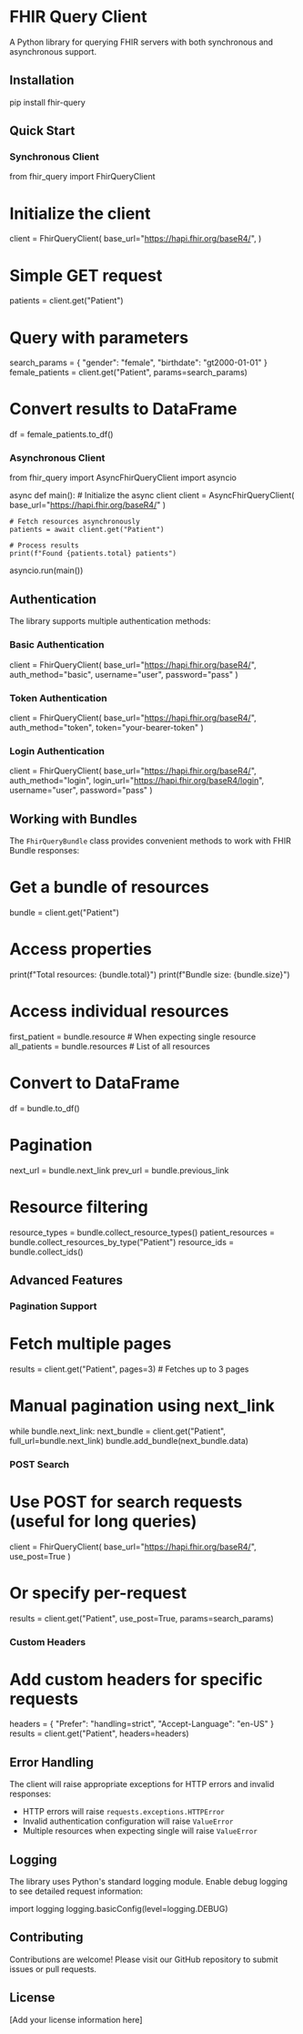 # FHIR Query Client

A Python library for querying FHIR servers with both synchronous and asynchronous support.

## Installation

pip install fhir-query

## Quick Start

### Synchronous Client

from fhir_query import FhirQueryClient

# Initialize the client

client = FhirQueryClient(
base_url="https://hapi.fhir.org/baseR4/",
)

# Simple GET request

patients = client.get("Patient")

# Query with parameters

search_params = {
"gender": "female",
"birthdate": "gt2000-01-01"
}
female_patients = client.get("Patient", params=search_params)

# Convert results to DataFrame

df = female_patients.to_df()

### Asynchronous Client

from fhir_query import AsyncFhirQueryClient
import asyncio

async def main(): # Initialize the async client
client = AsyncFhirQueryClient(
base_url="https://hapi.fhir.org/baseR4/"
)

    # Fetch resources asynchronously
    patients = await client.get("Patient")

    # Process results
    print(f"Found {patients.total} patients")

asyncio.run(main())

## Authentication

The library supports multiple authentication methods:

### Basic Authentication

client = FhirQueryClient(
base_url="https://hapi.fhir.org/baseR4/",
auth_method="basic",
username="user",
password="pass"
)

### Token Authentication

client = FhirQueryClient(
base_url="https://hapi.fhir.org/baseR4/",
auth_method="token",
token="your-bearer-token"
)

### Login Authentication

client = FhirQueryClient(
base_url="https://hapi.fhir.org/baseR4/",
auth_method="login",
login_url="https://hapi.fhir.org/baseR4/login",
username="user",
password="pass"
)

## Working with Bundles

The `FhirQueryBundle` class provides convenient methods to work with FHIR Bundle responses:

# Get a bundle of resources

bundle = client.get("Patient")

# Access properties

print(f"Total resources: {bundle.total}")
print(f"Bundle size: {bundle.size}")

# Access individual resources

first_patient = bundle.resource # When expecting single resource
all_patients = bundle.resources # List of all resources

# Convert to DataFrame

df = bundle.to_df()

# Pagination

next_url = bundle.next_link
prev_url = bundle.previous_link

# Resource filtering

resource_types = bundle.collect_resource_types()
patient_resources = bundle.collect_resources_by_type("Patient")
resource_ids = bundle.collect_ids()

## Advanced Features

### Pagination Support

# Fetch multiple pages

results = client.get("Patient", pages=3) # Fetches up to 3 pages

# Manual pagination using next_link

while bundle.next_link:
next_bundle = client.get("Patient", full_url=bundle.next_link)
bundle.add_bundle(next_bundle.data)

### POST Search

# Use POST for search requests (useful for long queries)

client = FhirQueryClient(
base_url="https://hapi.fhir.org/baseR4/",
use_post=True
)

# Or specify per-request

results = client.get("Patient", use_post=True, params=search_params)

### Custom Headers

# Add custom headers for specific requests

headers = {
"Prefer": "handling=strict",
"Accept-Language": "en-US"
}
results = client.get("Patient", headers=headers)

## Error Handling

The client will raise appropriate exceptions for HTTP errors and invalid responses:

- HTTP errors will raise `requests.exceptions.HTTPError`
- Invalid authentication configuration will raise `ValueError`
- Multiple resources when expecting single will raise `ValueError`

## Logging

The library uses Python's standard logging module. Enable debug logging to see detailed request information:

import logging
logging.basicConfig(level=logging.DEBUG)

## Contributing

Contributions are welcome! Please visit our GitHub repository to submit issues or pull requests.

## License

[Add your license information here]
